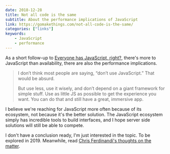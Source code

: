 ```yaml
---
date: 2018-12-28
title: Not all code is the same
subtitle: About the performance implications of JavaScript
link: https://gomakethings.com/not-all-code-is-the-same/
categories: ["links"]
keywords:
    - JavaScript
    - performance
---
```


As a short follow-up to [Everyone has JavaScript, right?](https://sebastiandedeyne.com/everyone-has-javascript-right), there's more to JavaScript than availability, there are also the performance implications.

> I don’t think most people are saying, “don’t use JavaScript.” That would be absurd.
>
> But use less, use it wisely, and don’t depend on a giant framework for simple stuff. Use as little JS as possible to get the experience you want. You can do that and still have a great, immersive app.

I believe we're reaching for JavaScript more often because of its ecosystem, not because it's the better solution. The JavaScript ecosystem simply has incredible tools to build interfaces, and I hope server side solutions will still be able to compete.

I don't have a conclusion ready, I'm just interested in the topic. To be explored in 2019. Meanwhile, read [Chris Ferdinandi's thoughts on the matter](https://gomakethings.com/not-all-code-is-the-same/).

